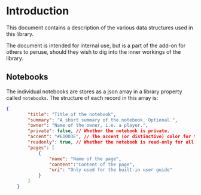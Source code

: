 # Introduction

This document contains a description of the various data structures
used in this library. 

The document is intended for internal use, but is a part of the add-on
for others to peruse, should they wish to dig into the inner workings
of the library. 


## Notebooks
The individual notebooks are stores as a json array in a library property 
called `notebooks`. The structure of each record in this array is:
```json
{
        "title": "Title of the notebook",
        "summary": "A short summary of the notebook. Optional.",
        "owner": "Name of the owner, i.e. a player.",
        "private": false, // Whether the notebook is private.
        "accent": "#61003E", // The accent (or distinctive) color for the notebook,
        "readonly": true, // Whether the notebook is read-only for all, but the owner.
        "pages": [
            {
                "name": "Name of the page",
                "content":"Content of the page",
                "uri": "Only used for the built-in user guide"
            }
        ]
    }

```